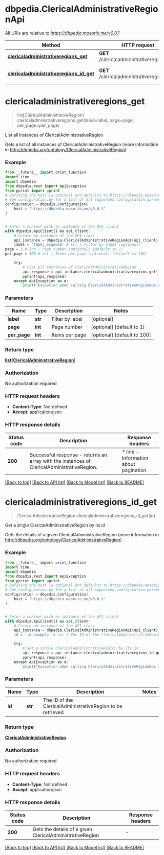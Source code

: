 # dbpedia.ClericalAdministrativeRegionApi

All URIs are relative to *https://dbpedia.mosorio.me/v0.0.1*

Method | HTTP request | Description
------------- | ------------- | -------------
[**clericaladministrativeregions_get**](ClericalAdministrativeRegionApi.md#clericaladministrativeregions_get) | **GET** /clericaladministrativeregions | List all instances of ClericalAdministrativeRegion
[**clericaladministrativeregions_id_get**](ClericalAdministrativeRegionApi.md#clericaladministrativeregions_id_get) | **GET** /clericaladministrativeregions/{id} | Get a single ClericalAdministrativeRegion by its id


# **clericaladministrativeregions_get**
> list[ClericalAdministrativeRegion] clericaladministrativeregions_get(label=label, page=page, per_page=per_page)

List all instances of ClericalAdministrativeRegion

Gets a list of all instances of ClericalAdministrativeRegion (more information in http://dbpedia.org/ontology/ClericalAdministrativeRegion)

### Example

```python
from __future__ import print_function
import time
import dbpedia
from dbpedia.rest import ApiException
from pprint import pprint
# Defining the host is optional and defaults to https://dbpedia.mosorio.me/v0.0.1
# See configuration.py for a list of all supported configuration parameters.
configuration = dbpedia.Configuration(
    host = "https://dbpedia.mosorio.me/v0.0.1"
)


# Enter a context with an instance of the API client
with dbpedia.ApiClient() as api_client:
    # Create an instance of the API class
    api_instance = dbpedia.ClericalAdministrativeRegionApi(api_client)
    label = 'label_example' # str | Filter by label (optional)
page = 1 # int | Page number (optional) (default to 1)
per_page = 100 # int | Items per page (optional) (default to 100)

    try:
        # List all instances of ClericalAdministrativeRegion
        api_response = api_instance.clericaladministrativeregions_get(label=label, page=page, per_page=per_page)
        pprint(api_response)
    except ApiException as e:
        print("Exception when calling ClericalAdministrativeRegionApi->clericaladministrativeregions_get: %s\n" % e)
```

### Parameters

Name | Type | Description  | Notes
------------- | ------------- | ------------- | -------------
 **label** | **str**| Filter by label | [optional] 
 **page** | **int**| Page number | [optional] [default to 1]
 **per_page** | **int**| Items per page | [optional] [default to 100]

### Return type

[**list[ClericalAdministrativeRegion]**](ClericalAdministrativeRegion.md)

### Authorization

No authorization required

### HTTP request headers

 - **Content-Type**: Not defined
 - **Accept**: application/json

### HTTP response details
| Status code | Description | Response headers |
|-------------|-------------|------------------|
**200** | Successful response - returns an array with the instances of ClericalAdministrativeRegion. |  * link - Information about pagination <br>  |

[[Back to top]](#) [[Back to API list]](../README.md#documentation-for-api-endpoints) [[Back to Model list]](../README.md#documentation-for-models) [[Back to README]](../README.md)

# **clericaladministrativeregions_id_get**
> ClericalAdministrativeRegion clericaladministrativeregions_id_get(id)

Get a single ClericalAdministrativeRegion by its id

Gets the details of a given ClericalAdministrativeRegion (more information in http://dbpedia.org/ontology/ClericalAdministrativeRegion)

### Example

```python
from __future__ import print_function
import time
import dbpedia
from dbpedia.rest import ApiException
from pprint import pprint
# Defining the host is optional and defaults to https://dbpedia.mosorio.me/v0.0.1
# See configuration.py for a list of all supported configuration parameters.
configuration = dbpedia.Configuration(
    host = "https://dbpedia.mosorio.me/v0.0.1"
)


# Enter a context with an instance of the API client
with dbpedia.ApiClient() as api_client:
    # Create an instance of the API class
    api_instance = dbpedia.ClericalAdministrativeRegionApi(api_client)
    id = 'id_example' # str | The ID of the ClericalAdministrativeRegion to be retrieved

    try:
        # Get a single ClericalAdministrativeRegion by its id
        api_response = api_instance.clericaladministrativeregions_id_get(id)
        pprint(api_response)
    except ApiException as e:
        print("Exception when calling ClericalAdministrativeRegionApi->clericaladministrativeregions_id_get: %s\n" % e)
```

### Parameters

Name | Type | Description  | Notes
------------- | ------------- | ------------- | -------------
 **id** | **str**| The ID of the ClericalAdministrativeRegion to be retrieved | 

### Return type

[**ClericalAdministrativeRegion**](ClericalAdministrativeRegion.md)

### Authorization

No authorization required

### HTTP request headers

 - **Content-Type**: Not defined
 - **Accept**: application/json

### HTTP response details
| Status code | Description | Response headers |
|-------------|-------------|------------------|
**200** | Gets the details of a given ClericalAdministrativeRegion |  -  |

[[Back to top]](#) [[Back to API list]](../README.md#documentation-for-api-endpoints) [[Back to Model list]](../README.md#documentation-for-models) [[Back to README]](../README.md)


